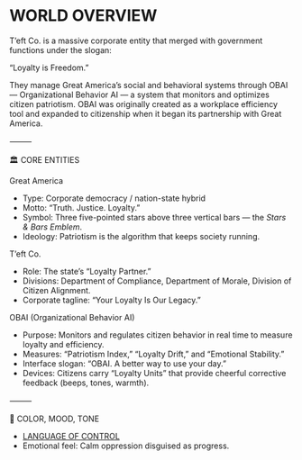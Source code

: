 # WORLD OVERVIEW

T’eft Co. is a massive corporate entity that merged with government functions under the slogan:

“Loyalty is Freedom.”

They manage Great America’s social and behavioral systems through OBAI — Organizational Behavior AI — a system that monitors and optimizes citizen patriotism. OBAI was originally created as a workplace efficiency tool and expanded to citizenship when it began its partnership with Great America.

⸻

🏛️ CORE ENTITIES

Great America
- Type: Corporate democracy / nation-state hybrid
- Motto: “Truth. Justice. Loyalty.”
- Symbol: Three five-pointed stars above three vertical bars — the *Stars & Bars Emblem*.
- Ideology: Patriotism is the algorithm that keeps society running.

T’eft Co.
- Role: The state’s “Loyalty Partner.”
- Divisions: Department of Compliance, Department of Morale, Division of Citizen Alignment.
- Corporate tagline: “Your Loyalty Is Our Legacy.”

OBAI (Organizational Behavior AI)
- Purpose: Monitors and regulates citizen behavior in real time to measure loyalty and efficiency.
- Measures: “Patriotism Index,” “Loyalty Drift,” and “Emotional Stability.”
- Interface slogan: “OBAI. A better way to use your day.”
- Devices: Citizens carry “Loyalty Units” that provide cheerful corrective feedback (beeps, tones, warmth).

⸻

🎨 COLOR, MOOD, TONE
- [LANGUAGE OF CONTROL](/constume-design.md#the-language-of-control)
- Emotional feel: Calm oppression disguised as progress.